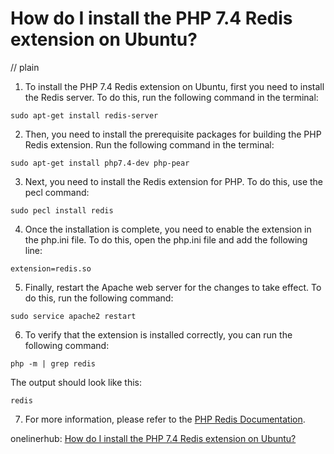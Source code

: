 # How do I install the PHP 7.4 Redis extension on Ubuntu?
// plain

1. To install the PHP 7.4 Redis extension on Ubuntu, first you need to install the Redis server. To do this, run the following command in the terminal:
```
sudo apt-get install redis-server
```

2. Then, you need to install the prerequisite packages for building the PHP Redis extension. Run the following command in the terminal:
```
sudo apt-get install php7.4-dev php-pear
```

3. Next, you need to install the Redis extension for PHP. To do this, use the pecl command:
```
sudo pecl install redis
```

4. Once the installation is complete, you need to enable the extension in the php.ini file. To do this, open the php.ini file and add the following line:
```
extension=redis.so
```

5. Finally, restart the Apache web server for the changes to take effect. To do this, run the following command:
```
sudo service apache2 restart
```

6. To verify that the extension is installed correctly, you can run the following command:
```
php -m | grep redis
```
The output should look like this:
```
redis
```

7. For more information, please refer to the [PHP Redis Documentation](https://pecl.php.net/package/redis).

onelinerhub: [How do I install the PHP 7.4 Redis extension on Ubuntu?](https://onelinerhub.com/predis/how-do-i-install-the-php-----redis-extension-on-ubuntu)